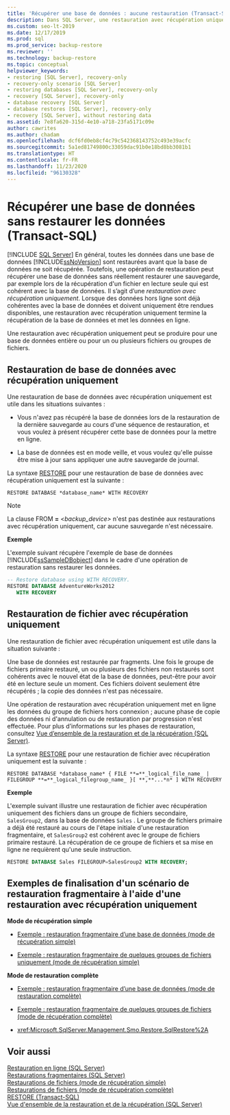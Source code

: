 ```yaml
---
title: 'Récupérer une base de données : aucune restauration (Transact-SQL)'
description: Dans SQL Server, une restauration avec récupération uniquement récupère une base de données sans restaurer de sauvegarde, ce qui correspond en général à la dernière étape d’une restauration d’une suite de sauvegardes.
ms.custom: seo-lt-2019
ms.date: 12/17/2019
ms.prod: sql
ms.prod_service: backup-restore
ms.reviewer: ''
ms.technology: backup-restore
ms.topic: conceptual
helpviewer_keywords:
- restoring [SQL Server], recovery-only
- recovery-only scenario [SQL Server]
- restoring databases [SQL Server], recovery-only
- recovery [SQL Server], recovery-only
- database recovery [SQL Server]
- database restores [SQL Server], recovery-only
- recovery [SQL Server], without restoring data
ms.assetid: 7e8fa620-315d-4e10-a718-23fa5171c09e
author: cawrites
ms.author: chadam
ms.openlocfilehash: dcf6fd0eb8cf4c79c542368143752c493e39acfc
ms.sourcegitcommit: 5a1ed81749800c33059dac91b0e18bd8bb3081b1
ms.translationtype: HT
ms.contentlocale: fr-FR
ms.lasthandoff: 11/23/2020
ms.locfileid: "96130328"
---
```

# <a name="recover-a-database-without-restoring-data-transact-sql"></a>Récupérer une base de données sans restaurer les données (Transact-SQL)
 [!INCLUDE [SQL Server](../../includes/applies-to-version/sqlserver.md)]
  En général, toutes les données dans une base de données [!INCLUDE[ssNoVersion](../../includes/ssnoversion-md.md)] sont restaurées avant que la base de données ne soit récupérée. Toutefois, une opération de restauration peut récupérer une base de données sans réellement restaurer une sauvegarde, par exemple lors de la récupération d'un fichier en lecture seule qui est cohérent avec la base de données. Il s’agit d’une *restauration avec récupération uniquement*. Lorsque des données hors ligne sont déjà cohérentes avec la base de données et doivent uniquement être rendues disponibles, une restauration avec récupération uniquement termine la récupération de la base de données et met les données en ligne.  
  
 Une restauration avec récupération uniquement peut se produire pour une base de données entière ou pour un ou plusieurs fichiers ou groupes de fichiers.  
  
## <a name="recovery-only-database-restore"></a>Restauration de base de données avec récupération uniquement  
 Une restauration de base de données avec récupération uniquement est utile dans les situations suivantes :  
  
-   Vous n'avez pas récupéré la base de données lors de la restauration de la dernière sauvegarde au cours d'une séquence de restauration, et vous voulez à présent récupérer cette base de données pour la mettre en ligne.  
  
-   La base de données est en mode veille, et vous voulez qu'elle puisse être mise à jour sans appliquer une autre sauvegarde de journal.  
  
 La syntaxe [RESTORE](../../t-sql/statements/restore-statements-transact-sql.md) pour une restauration de base de données avec récupération uniquement est la suivante :  
  
 `RESTORE DATABASE *database_name* WITH RECOVERY`  
  
> [!NOTE]  
> La clause FROM **=** \<*backup_device>* n'est pas destinée aux restaurations avec récupération uniquement, car aucune sauvegarde n'est nécessaire.  
  
 **Exemple**  
  
 L'exemple suivant récupère l'exemple de base de données [!INCLUDE[ssSampleDBobject](../../includes/sssampledbobject-md.md)] dans le cadre d'une opération de restauration sans restaurer les données.  
  
```sql  
-- Restore database using WITH RECOVERY.  
RESTORE DATABASE AdventureWorks2012  
   WITH RECOVERY  
```  
  
## <a name="recovery-only-file-restore"></a>Restauration de fichier avec récupération uniquement  
 Une restauration de fichier avec récupération uniquement est utile dans la situation suivante :  
  
 Une base de données est restaurée par fragments. Une fois le groupe de fichiers primaire restauré, un ou plusieurs des fichiers non restaurés sont cohérents avec le nouvel état de la base de données, peut-être pour avoir été en lecture seule un moment. Ces fichiers doivent seulement être récupérés ; la copie des données n'est pas nécessaire.  
  
 Une opération de restauration avec récupération uniquement met en ligne les données du groupe de fichiers hors connexion ; aucune phase de copie des données ni d'annulation ou de restauration par progression n'est effectuée. Pour plus d’informations sur les phases de restauration, consultez [Vue d’ensemble de la restauration et de la récupération &#40;SQL Server&#41;](../../relational-databases/backup-restore/restore-and-recovery-overview-sql-server.md#TlogAndRecovery).  
  
 La syntaxe [RESTORE](../../t-sql/statements/restore-statements-transact-sql.md) pour une restauration de fichier avec récupération uniquement est la suivante :  
  
 `RESTORE DATABASE *database_name* { FILE **=**_logical_file_name_ | FILEGROUP **=**_logical_filegroup_name_ }[ **,**...*n* ] WITH RECOVERY`  
  
 **Exemple**  
  
 L'exemple suivant illustre une restauration de fichier avec récupération uniquement des fichiers dans un groupe de fichiers secondaire, `SalesGroup2`, dans la base de données `Sales` . Le groupe de fichiers primaire a déjà été restauré au cours de l'étape initiale d'une restauration fragmentaire, et `SalesGroup2` est cohérent avec le groupe de fichiers primaire restauré. La récupération de ce groupe de fichiers et sa mise en ligne ne requièrent qu'une seule instruction.  
  
```sql  
RESTORE DATABASE Sales FILEGROUP=SalesGroup2 WITH RECOVERY;  
```  
  
## <a name="examples-of-completing-a-piecemeal-restore-scenario-with-a-recovery-only-restore"></a>Exemples de finalisation d'un scénario de restauration fragmentaire à l'aide d'une restauration avec récupération uniquement  
 **Mode de récupération simple**  
  
-   [Exemple : restauration fragmentaire d’une base de données &#40;mode de récupération simple&#41;](../../relational-databases/backup-restore/example-piecemeal-restore-of-database-simple-recovery-model.md)  
  
-   [Exemple : restauration fragmentaire de quelques groupes de fichiers uniquement &#40;mode de récupération simple&#41;](../../relational-databases/backup-restore/example-piecemeal-restore-of-only-some-filegroups-simple-recovery-model.md)  
  
 **Mode de restauration complète**  
  
-   [Exemple : restauration fragmentaire d’une base de données &#40;mode de restauration complète&#41;](../../relational-databases/backup-restore/example-piecemeal-restore-of-database-full-recovery-model.md)  
  
-   [Exemple : restauration fragmentaire de quelques groupes de fichiers &#40;mode de récupération complète&#41;](../../relational-databases/backup-restore/example-piecemeal-restore-of-only-some-filegroups-full-recovery-model.md)  
  
-   <xref:Microsoft.SqlServer.Management.Smo.Restore.SqlRestore%2A>  
  
## <a name="see-also"></a>Voir aussi  
 [Restauration en ligne &#40;SQL Server&#41;](../../relational-databases/backup-restore/online-restore-sql-server.md)   
 [Restaurations fragmentaires &#40;SQL Server&#41;](../../relational-databases/backup-restore/piecemeal-restores-sql-server.md)   
 [Restaurations de fichiers &#40;mode de récupération simple&#41;](../../relational-databases/backup-restore/file-restores-simple-recovery-model.md)   
 [Restaurations de fichiers &#40;mode de récupération complète&#41;](../../relational-databases/backup-restore/file-restores-full-recovery-model.md)   
 [RESTORE &#40;Transact-SQL&#41;](../../t-sql/statements/restore-statements-transact-sql.md)  
 [Vue d'ensemble de la restauration et de la récupération (SQL Server)](../../relational-databases/backup-restore/restore-and-recovery-overview-sql-server.md) 
  
